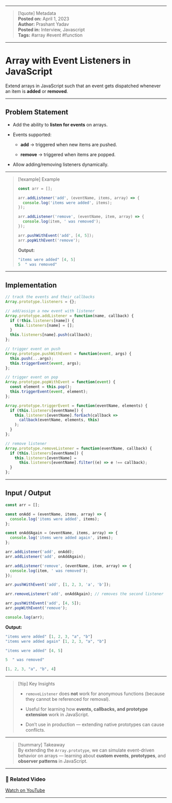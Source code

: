 
---

> [!quote] Metadata  
> **Posted on:** April 1, 2023  
> **Author:** Prashant Yadav  
> **Posted in:** Interview, Javascript  
> **Tags:** #array #event #function

---

# Array with Event Listeners in JavaScript

Extend arrays in JavaScript such that an event gets dispatched whenever an item is **added** or **removed**.

---

## Problem Statement

- Add the ability to **listen for events** on arrays.
    
- Events supported:
    
    - **add** → triggered when new items are pushed.
        
    - **remove** → triggered when items are popped.
        
- Allow adding/removing listeners dynamically.
    

---

> [!example] Example
> 
> ```javascript
> const arr = [];
> 
> arr.addListener('add', (eventName, items, array) => {
>   console.log('items were added', items);
> });
> 
> arr.addListener('remove', (eventName, item, array) => {
>   console.log(item, ' was removed');
> });
> 
> arr.pushWithEvent('add', [4, 5]);
> arr.popWithEvent('remove');
> ```
> 
> **Output:**
> 
> ```javascript
> "items were added" [4, 5]
> 5  " was removed"
> ```

---

## Implementation

```javascript
// track the events and their callbacks
Array.prototype.listeners = {};

// add/assign a new event with listener
Array.prototype.addListener = function(name, callback) {
  if (!this.listeners[name]) {
    this.listeners[name] = [];
  }
  this.listeners[name].push(callback);
};

// trigger event on push
Array.prototype.pushWithEvent = function(event, args) {
  this.push(...args);
  this.triggerEvent(event, args);
};

// trigger event on pop
Array.prototype.popWithEvent = function(event) {
  const element = this.pop();
  this.triggerEvent(event, element);
};

Array.prototype.triggerEvent = function(eventName, elements) {
  if (this.listeners[eventName]) {
    this.listeners[eventName].forEach(callback =>
      callback(eventName, elements, this)
    );
  }
};

// remove listener
Array.prototype.removeListener = function(eventName, callback) {
  if (this.listeners[eventName]) {
    this.listeners[eventName] =
      this.listeners[eventName].filter((e) => e !== callback);
  }
};
```

---

## Input / Output

```javascript
const arr = [];

const onAdd = (eventName, items, array) => {
  console.log('items were added', items);
};

const onAddAgain = (eventName, items, array) => {
  console.log('items were added again', items);
};

arr.addListener('add', onAdd);
arr.addListener('add', onAddAgain);

arr.addListener('remove', (eventName, item, array) => {
  console.log(item, ' was removed');
});

arr.pushWithEvent('add', [1, 2, 3, 'a', 'b']);

arr.removeListener('add', onAddAgain); // removes the second listener

arr.pushWithEvent('add', [4, 5]);
arr.popWithEvent('remove');

console.log(arr);
```

**Output:**

```javascript
"items were added" [1, 2, 3, "a", "b"]
"items were added again" [1, 2, 3, "a", "b"]

"items were added" [4, 5]

5  " was removed"

[1, 2, 3, "a", "b", 4]
```

---

> [!tip] Key Insights
> 
> - `removeListener` does **not** work for anonymous functions (because they cannot be referenced for removal).
>     
> - Useful for learning how **events, callbacks, and prototype extension** work in JavaScript.
>     
> - Don’t use in production — extending native prototypes can cause conflicts.
>     

---

> [!summary] Takeaway  
> By extending the `Array.prototype`, we can simulate event-driven behavior on arrays — learning about **custom events**, **prototypes**, and **observer patterns** in JavaScript.

---

### 🎥 Related Video

[Watch on YouTube](https://youtu.be/3jKvw-iZOXk)

---
